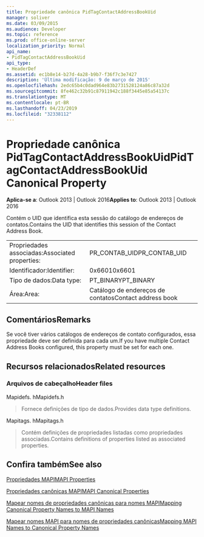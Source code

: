```yaml
---
title: Propriedade canônica PidTagContactAddressBookUid
manager: soliver
ms.date: 03/09/2015
ms.audience: Developer
ms.topic: reference
ms.prod: office-online-server
localization_priority: Normal
api_name:
- PidTagContactAddressBookUid
api_type:
- HeaderDef
ms.assetid: ec1b8e14-b27d-4a28-b9b7-f36f7c3e7427
description: 'Última modificação: 9 de março de 2015'
ms.openlocfilehash: 2edc65b4c0dad964e83b2731528124a86c87a32d
ms.sourcegitcommit: 8fe462c32b91c87911942c188f3445e85a54137c
ms.translationtype: MT
ms.contentlocale: pt-BR
ms.lasthandoff: 04/23/2019
ms.locfileid: "32338112"
---
```

# <a name="pidtagcontactaddressbookuid-canonical-property"></a><span data-ttu-id="d156a-103">Propriedade canônica PidTagContactAddressBookUid</span><span class="sxs-lookup"><span data-stu-id="d156a-103">PidTagContactAddressBookUid Canonical Property</span></span>

  
  
<span data-ttu-id="d156a-104">**Aplica-se a**: Outlook 2013 | Outlook 2016</span><span class="sxs-lookup"><span data-stu-id="d156a-104">**Applies to**: Outlook 2013 | Outlook 2016</span></span> 
  
<span data-ttu-id="d156a-105">Contém o UID que identifica esta sessão do catálogo de endereços de contatos.</span><span class="sxs-lookup"><span data-stu-id="d156a-105">Contains the UID that identifies this session of the Contact Address Book.</span></span>
  
|||
|:-----|:-----|
|<span data-ttu-id="d156a-106">Propriedades associadas:</span><span class="sxs-lookup"><span data-stu-id="d156a-106">Associated properties:</span></span>  <br/> |<span data-ttu-id="d156a-107">PR_CONTAB_UID</span><span class="sxs-lookup"><span data-stu-id="d156a-107">PR_CONTAB_UID</span></span>  <br/> |
|<span data-ttu-id="d156a-108">Identificador:</span><span class="sxs-lookup"><span data-stu-id="d156a-108">Identifier:</span></span>  <br/> |<span data-ttu-id="d156a-109">0x6601</span><span class="sxs-lookup"><span data-stu-id="d156a-109">0x6601</span></span>  <br/> |
|<span data-ttu-id="d156a-110">Tipo de dados:</span><span class="sxs-lookup"><span data-stu-id="d156a-110">Data type:</span></span>  <br/> |<span data-ttu-id="d156a-111">PT_BINARY</span><span class="sxs-lookup"><span data-stu-id="d156a-111">PT_BINARY</span></span>  <br/> |
|<span data-ttu-id="d156a-112">Área:</span><span class="sxs-lookup"><span data-stu-id="d156a-112">Area:</span></span>  <br/> |<span data-ttu-id="d156a-113">Catálogo de endereços de contatos</span><span class="sxs-lookup"><span data-stu-id="d156a-113">Contact address book</span></span>  <br/> |
   
## <a name="remarks"></a><span data-ttu-id="d156a-114">Comentários</span><span class="sxs-lookup"><span data-stu-id="d156a-114">Remarks</span></span>

<span data-ttu-id="d156a-115">Se você tiver vários catálogos de endereços de contato configurados, essa propriedade deve ser definida para cada um.</span><span class="sxs-lookup"><span data-stu-id="d156a-115">If you have multiple Contact Address Books configured, this property must be set for each one.</span></span> 
  
## <a name="related-resources"></a><span data-ttu-id="d156a-116">Recursos relacionados</span><span class="sxs-lookup"><span data-stu-id="d156a-116">Related resources</span></span>

### <a name="header-files"></a><span data-ttu-id="d156a-117">Arquivos de cabeçalho</span><span class="sxs-lookup"><span data-stu-id="d156a-117">Header files</span></span>

<span data-ttu-id="d156a-118">Mapidefs. h</span><span class="sxs-lookup"><span data-stu-id="d156a-118">Mapidefs.h</span></span>
  
> <span data-ttu-id="d156a-119">Fornece definições de tipo de dados.</span><span class="sxs-lookup"><span data-stu-id="d156a-119">Provides data type definitions.</span></span>
    
<span data-ttu-id="d156a-120">Mapitags. h</span><span class="sxs-lookup"><span data-stu-id="d156a-120">Mapitags.h</span></span>
  
> <span data-ttu-id="d156a-121">Contém definições de propriedades listadas como propriedades associadas.</span><span class="sxs-lookup"><span data-stu-id="d156a-121">Contains definitions of properties listed as associated properties.</span></span>
    
## <a name="see-also"></a><span data-ttu-id="d156a-122">Confira também</span><span class="sxs-lookup"><span data-stu-id="d156a-122">See also</span></span>



[<span data-ttu-id="d156a-123">Propriedades MAPI</span><span class="sxs-lookup"><span data-stu-id="d156a-123">MAPI Properties</span></span>](mapi-properties.md)
  
[<span data-ttu-id="d156a-124">Propriedades canônicas MAPI</span><span class="sxs-lookup"><span data-stu-id="d156a-124">MAPI Canonical Properties</span></span>](mapi-canonical-properties.md)
  
[<span data-ttu-id="d156a-125">Mapear nomes de propriedades canônicas para nomes MAPI</span><span class="sxs-lookup"><span data-stu-id="d156a-125">Mapping Canonical Property Names to MAPI Names</span></span>](mapping-canonical-property-names-to-mapi-names.md)
  
[<span data-ttu-id="d156a-126">Mapear nomes MAPI para nomes de propriedades canônicas</span><span class="sxs-lookup"><span data-stu-id="d156a-126">Mapping MAPI Names to Canonical Property Names</span></span>](mapping-mapi-names-to-canonical-property-names.md)

